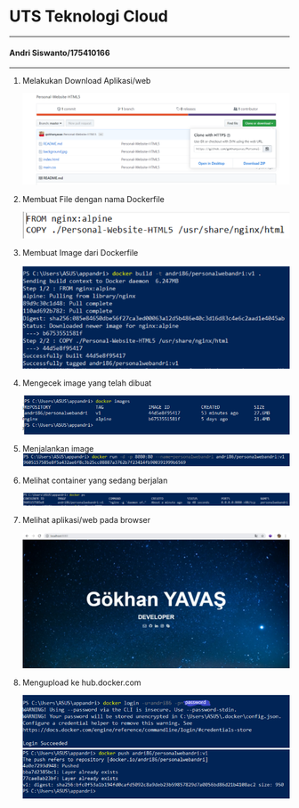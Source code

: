 # UTS Teknologi Cloud
------------------------
#### Andri Siswanto/175410166
------------------------


1. Melakukan Download Aplikasi/web
 
   ![alt text](1.png)

2. Membuat File dengan nama Dockerfile
 
   ![alt text](2.png)
  

3. Membuat Image dari Dockerfile 

   ![alt text](3.png)


4. Mengecek image yang telah dibuat

    ![alt text](4.png)

5. Menjalankan image
  ![alt text](5.png)

6. Melihat container yang sedang berjalan

    ![alt text](6.png)

7. Melihat aplikasi/web pada browser

    ![alt text](7.png)

8. Mengupload ke hub.docker.com

    ![alt text](8.png)
    ![alt text](9.png)
